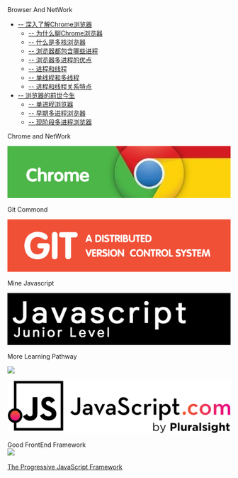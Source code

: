 <!--- <img class="logo" src="img/logo.png" /> -->

<div class="sideBarTitle">Browser And NetWork</div>



* [-- 深入了解Chrome浏览器](base/#深入了解Chrome浏览器)
    * [-- 为什么聊Chrome浏览器](base/#为什么聊Chrome浏览器)
    * [-- 什么是多核浏览器](base/#什么是多核浏览器)
    * [-- 浏览器都包含哪些进程](base/#浏览器都包含哪些进程)
    * [-- 浏览器多进程的优点](base/#浏览器多进程的优点)
    * [-- 进程和线程](base/#进程和线程)
    * [-- 单线程和多线程](base/#单线程和多线程)
    * [-- 进程和线程关系特点](base/#进程和线程关系特点)
* [-- 浏览器的前世今生](base/#浏览器的前世今生)
    * [-- 单进程浏览器](base/#单进程浏览器) 
    * [-- 早期多进程浏览器](base/#早期多进程浏览器) 
    * [-- 现阶段多进程浏览器](base/#现阶段多进程浏览器) 



<div class="MoreWay">Chrome and NetWork</div>

<a class="developerLogo" href="http://git.biuxbiu.design/" target="_blank"><img src="img/chrome.jpg"></a>


<div class="MoreWay">Git Commond</div>

<a class="developerLogo" href="http://git.biuxbiu.design/" target="_blank"><img src="img/git.jpg"></a>

<div class="MoreWay">Mine Javascript</div>

<a class="developerLogo" href="http://js.biuxbiu.design/" target="_blank"><img src="img/javascript-junior-level.png"></a>

<div class="MoreWay">More Learning Pathway</div>

<a class="developerLogo" href="https://developer.mozilla.org/zh-CN/docs/Web/JavaScript" target="_blank"><img src="https://developer.mozilla.org/static/img/web-docs-sprite.22a6a085cf14.svg"></a>


<a class="developerLogo" href="https://www.javascript.com/" target="_blank"><img src="img/js-logo.png"></a>


<div class="MoreWay">Good FrontEnd Framework</div>

<a class="vueLogo" href="https://cn.vuejs.org/" target="_blank">
<img src="https://cn.vuejs.org/images/logo.png">
<p>The Progressive JavaScript Framework</p>
</a>